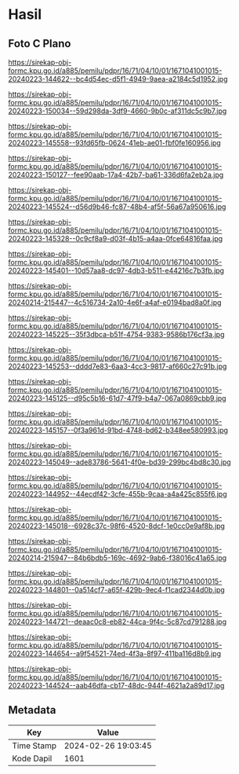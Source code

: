 # Hasil

## Foto C Plano

https://sirekap-obj-formc.kpu.go.id/a885/pemilu/pdpr/16/71/04/10/01/1671041001015-20240223-144622--bc4d54ec-d5f1-4949-9aea-a2184c5d1952.jpg

https://sirekap-obj-formc.kpu.go.id/a885/pemilu/pdpr/16/71/04/10/01/1671041001015-20240223-150034--59d298da-3df9-4660-9b0c-af311dc5c9b7.jpg

https://sirekap-obj-formc.kpu.go.id/a885/pemilu/pdpr/16/71/04/10/01/1671041001015-20240223-145558--93fd65fb-0624-41eb-ae01-fbf0fe160956.jpg

https://sirekap-obj-formc.kpu.go.id/a885/pemilu/pdpr/16/71/04/10/01/1671041001015-20240223-150127--fee90aab-17a4-42b7-ba61-336d6fa2eb2a.jpg

https://sirekap-obj-formc.kpu.go.id/a885/pemilu/pdpr/16/71/04/10/01/1671041001015-20240223-145524--d56d9b46-fc87-48b4-af5f-56a67a950616.jpg

https://sirekap-obj-formc.kpu.go.id/a885/pemilu/pdpr/16/71/04/10/01/1671041001015-20240223-145328--0c9cf8a9-d03f-4b15-a4aa-0fce64816faa.jpg

https://sirekap-obj-formc.kpu.go.id/a885/pemilu/pdpr/16/71/04/10/01/1671041001015-20240223-145401--10d57aa8-dc97-4db3-b511-e44216c7b3fb.jpg

https://sirekap-obj-formc.kpu.go.id/a885/pemilu/pdpr/16/71/04/10/01/1671041001015-20240214-215447--4c516734-2a10-4e6f-a4af-e0194bad8a0f.jpg

https://sirekap-obj-formc.kpu.go.id/a885/pemilu/pdpr/16/71/04/10/01/1671041001015-20240223-145225--35f3dbca-b51f-4754-9383-9586b176cf3a.jpg

https://sirekap-obj-formc.kpu.go.id/a885/pemilu/pdpr/16/71/04/10/01/1671041001015-20240223-145253--dddd7e83-6aa3-4cc3-9817-af660c27c91b.jpg

https://sirekap-obj-formc.kpu.go.id/a885/pemilu/pdpr/16/71/04/10/01/1671041001015-20240223-145125--d95c5b16-61d7-47f9-b4a7-067a0869cbb9.jpg

https://sirekap-obj-formc.kpu.go.id/a885/pemilu/pdpr/16/71/04/10/01/1671041001015-20240223-145157--0f3a961d-91bd-4748-bd62-b348ee580993.jpg

https://sirekap-obj-formc.kpu.go.id/a885/pemilu/pdpr/16/71/04/10/01/1671041001015-20240223-145049--ade83786-5641-4f0e-bd39-299bc4bd8c30.jpg

https://sirekap-obj-formc.kpu.go.id/a885/pemilu/pdpr/16/71/04/10/01/1671041001015-20240223-144952--44ecdf42-3cfe-455b-9caa-a4a425c855f6.jpg

https://sirekap-obj-formc.kpu.go.id/a885/pemilu/pdpr/16/71/04/10/01/1671041001015-20240223-145018--6928c37c-98f6-4520-8dcf-1e0cc0e9af8b.jpg

https://sirekap-obj-formc.kpu.go.id/a885/pemilu/pdpr/16/71/04/10/01/1671041001015-20240214-215947--84b6bdb5-169c-4692-9ab6-f38016c41a65.jpg

https://sirekap-obj-formc.kpu.go.id/a885/pemilu/pdpr/16/71/04/10/01/1671041001015-20240223-144801--0a514cf7-a65f-429b-9ec4-f1cad2344d0b.jpg

https://sirekap-obj-formc.kpu.go.id/a885/pemilu/pdpr/16/71/04/10/01/1671041001015-20240223-144721--deaac0c8-eb82-44ca-9f4c-5c87cd791288.jpg

https://sirekap-obj-formc.kpu.go.id/a885/pemilu/pdpr/16/71/04/10/01/1671041001015-20240223-144654--a9f54521-74ed-4f3a-8f97-411ba116d8b9.jpg

https://sirekap-obj-formc.kpu.go.id/a885/pemilu/pdpr/16/71/04/10/01/1671041001015-20240223-144524--aab46dfa-cb17-48dc-944f-4621a2a89d17.jpg


## Metadata

| Key        | Value               |
| ---------- | ------------------- |
| Time Stamp | 2024-02-26 19:03:45 |
| Kode Dapil | 1601                |



